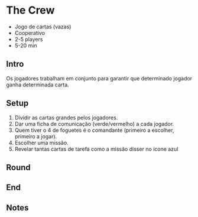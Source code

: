# The Crew

- Jogo de cartas (vazas)
- Cooperativo
- 2-5 players
- 5-20 min

## Intro

Os jogadores trabalham em conjunto para garantir que determinado jogador ganha determinada carta.

## Setup

1. Dividir as cartas grandes pelos jogadores.
1. Dar uma ficha de comunicação (verde/vermelho) a cada jogador.
1. Quem tiver o 4 de foguetes é o comandante (primeiro a escolher, primeiro a jogar).
1. Escolher uma missão.
3. Revelar tantas cartas de tarefa como a missão disser no ícone azul

## Round



## End



## Notes
